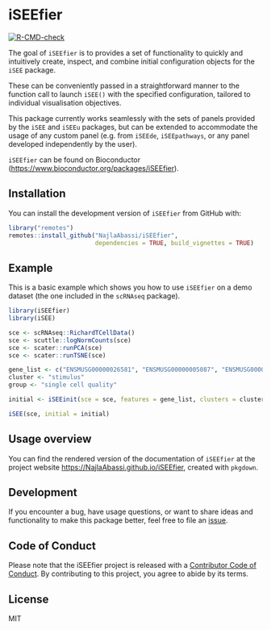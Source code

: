 # iSEEfier

<!-- badges: start -->
  [![R-CMD-check](https://github.com/NajlaAbassi/iSEEfier/actions/workflows/R-CMD-check.yaml/badge.svg)](https://github.com/NajlaAbassi/iSEEfier/actions/workflows/R-CMD-check.yaml)
<!-- badges: end -->

The goal of `iSEEfier` is to provides a set of functionality to quickly and intuitively create, 
inspect, and combine initial configuration objects for the `iSEE` package. 

These can be conveniently passed in a straightforward manner to the function call 
to launch `iSEE()` with the specified configuration,  tailored to individual visualisation
objectives. 

This package currently works seamlessly with the sets of panels provided by the 
`iSEE` and `iSEEu` packages, but can be extended to accommodate the usage of any 
custom panel (e.g. from `iSEEde`, `iSEEpathways`, or any panel developed independently
by the user).

`iSEEfier` can be found on Bioconductor
(<https://www.bioconductor.org/packages/iSEEfier>).

## Installation

You can install the development version of `iSEEfier` from GitHub with:

``` r
library("remotes")
remotes::install_github("NajlaAbassi/iSEEfier", 
                        dependencies = TRUE, build_vignettes = TRUE)
```

## Example

This is a basic example which shows you how to use `iSEEfier` on a demo
dataset (the one included in the `scRNAseq` package).

``` r
library(iSEEfier)
library(iSEE)

sce <- scRNAseq::RichardTCellData()
sce <- scuttle::logNormCounts(sce)
sce <- scater::runPCA(sce)
sce <- scater::runTSNE(sce)

gene_list <- c("ENSMUSG00000026581", "ENSMUSG00000005087", "ENSMUSG00000015437")
cluster <- "stimulus"
group <- "single cell quality"

initial <- iSEEinit(sce = sce, features = gene_list, clusters = cluster, groups = group)

iSEE(sce, initial = initial)
```

## Usage overview

You can find the rendered version of the documentation of `iSEEfier` at
the project website <https://NajlaAbassi.github.io/iSEEfier>,
created with `pkgdown`.

## Development

If you encounter a bug, have usage questions, or want to share ideas and
functionality to make this package better, feel free to file an
[issue](https://github.com/NajlaAbassi/iSEEfier/issues).

## Code of Conduct

Please note that the iSEEfier project is released with a [Contributor Code of Conduct](https://contributor-covenant.org/version/2/1/CODE_OF_CONDUCT.html). 
By contributing to this project, you agree to abide by its terms.

## License

MIT


